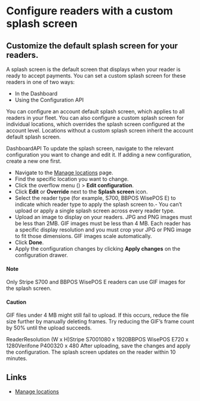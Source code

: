 # Configure readers with a custom splash screen

## Customize the default splash screen for your readers.

A splash screen is the default screen that displays when your reader is ready to
accept payments. You can set a custom splash screen for these readers in one of
two ways:

- In the Dashboard
- Using the Configuration API

You can configure an account default splash screen, which applies to all readers
in your fleet. You can also configure a custom splash screen for individual
locations, which overrides the splash screen configured at the account level.
Locations without a custom splash screen inherit the account default splash
screen.

DashboardAPI
To update the splash screen, navigate to the relevant configuration you want to
change and edit it. If adding a new configuration, create a new one first.

- Navigate to the [Manage
locations](https://dashboard.stripe.com/terminal/locations) page.
- Find the specific location you want to change.
- Click the overflow menu () > **Edit configuration**.
- Click **Edit** or **Override** next to the **Splash screen** icon.
- Select the reader type (for example, S700, BBPOS WisePOS E) to indicate which
reader type to apply the splash screen to.- You can’t upload or apply a single
splash screen across every reader type.
- Upload an image to display on your readers. JPG and PNG images must be less
than 2MB. GIF images must be less than 4 MB. Each reader has a specific display
resolution and you must crop your JPG or PNG image to fit those dimensions. GIF
images scale automatically.
- Click **Done**.
- Apply the configuration changes by clicking **Apply changes** on the
configuration drawer.

#### Note

Only Stripe S700 and BBPOS WisePOS E readers can use GIF images for the splash
screen.

#### Caution

GIF files under 4 MB might still fail to upload. If this occurs, reduce the file
size further by manually deleting frames. Try reducing the GIF’s frame count by
50% until the upload succeeds.

ReaderResolution (W x H)Stripe S7001080 x 1920BBPOS WisePOS E720 x 1280Verifone
P400320 x 480
After uploading, save the changes and apply the configuration. The splash screen
updates on the reader within 10 minutes.

## Links

- [Manage locations](https://dashboard.stripe.com/terminal/locations)